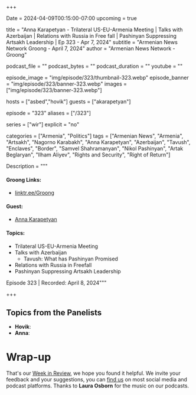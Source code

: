 +++

Date = 2024-04-09T00:15:00-07:00
upcoming = true

title = "Anna Karapetyan - Trilateral US-EU-Armenia Meeting | Talks with Azerbaijan | Relations with Russia in Free fall | Pashinyan Suppressing Artsakh Leadership | Ep 323 - Apr 7, 2024"
subtitle = "Armenian News Network Groong - April 7, 2024"
author = "Armenian News Network - Groong"

podcast_file = ""
podcast_bytes = ""
podcast_duration = ""
youtube = ""

episode_image = "img/episode/323/thumbnail-323.webp"
episode_banner = "img/episode/323/banner-323.webp"
images = ["img/episode/323/banner-323.webp"]

hosts = ["asbed","hovik"]
guests = ["akarapetyan"]

episode = "323"
aliases = ["/323"]

series = ["wir"]
explicit = "no"

categories = ["Armenia", "Politics"]
tags = ["Armenian News", "Armenia", "Artsakh", "Nagorno Karabakh", "Anna Karapetyan", "Azerbaijan", "Tavush", "Enclaves", "Border", "Samvel Shahramanyan", "Nikol Pashinyan", "Artak Beglaryan", "Ilham Aliyev", "Rights and Security", "Right of Return"]

Description = """

#### Groong Links:
* [linktr.ee/Groong](https://linktr.ee/groong)

#### Guest:
* [Anna Karapetyan](/guest/akarapetyan)

#### Topics:
* Trilateral US-EU-Armenia Meeting
* Talks with Azerbaijan
    * Tavush: What has Pashinyan Promised
* Relations with Russia in Freefall
* Pashinyan Suppressing Artsakh Leadership


Episode 323 | Recorded: April 8, 2024"""

+++


## Topics from the Panelists
* **Hovik**: 
* **Anna**: 


# Wrap-up

That's our [Week in Review](https://podcasts.groong.org/), we hope you found it helpful. We invite your feedback and your suggestions, you can [find us](https://linktr.ee/groong) on most social media and podcast platforms.
Thanks to __Laura Osborn__ for the music on our podcasts.
